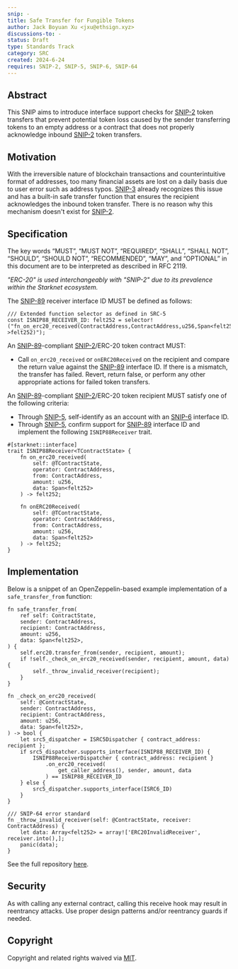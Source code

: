 ```yaml
---
snip: -
title: Safe Transfer for Fungible Tokens
author: Jack Boyuan Xu <jxu@ethsign.xyz>
discussions-to: -
status: Draft
type: Standards Track
category: SRC
created: 2024-6-24
requires: SNIP-2, SNIP-5, SNIP-6, SNIP-64
---
```


## Abstract

This SNIP aims to introduce interface support checks for [SNIP-2](snip-2.md) token transfers that prevent potential token loss caused by the sender transferring tokens to an empty address or a contract that does not properly acknowledge inbound [SNIP-2](snip-2.md) token transfers.

## Motivation

With the irreversible nature of blockchain transactions and counterintuitive format of addresses, too many financial assets are lost on a daily basis due to user error such as address typos. [SNIP-3](snip-3.md) already recognizes this issue and has a built-in safe transfer function that ensures the recipient acknowledges the inbound token transfer. There is no reason why this mechanism doesn't exist for [SNIP-2](snip-2.md).

## Specification

The key words “MUST”, “MUST NOT”, “REQUIRED”, “SHALL”, “SHALL NOT”, “SHOULD”, “SHOULD NOT”, “RECOMMENDED”, “MAY”, and “OPTIONAL” in this document are to be interpreted as described in RFC 2119.

_"ERC-20" is used interchangeably with "SNIP-2" due to its prevalence within the Starknet ecosystem._

The [SNIP-89](SNIP-89.md) receiver interface ID MUST be defined as follows:

```cairo
/// Extended function selector as defined in SRC-5
const ISNIP88_RECEIVER_ID: felt252 = selector!("fn_on_erc20_received(ContractAddress,ContractAddress,u256,Span<felt252>)->felt252)");
```

An [SNIP-89](SNIP-89.md)-compliant [SNIP-2](snip-2.md)/ERC-20 token contract MUST:

- Call `on_erc20_received` or `onERC20Received` on the recipient and compare the return value against the [SNIP-89](SNIP-89.md) interface ID. If there is a mismatch, the transfer has failed. Revert, return false, or perform any other appropriate actions for failed token transfers.

An [SNIP-89](SNIP-89.md)-compliant [SNIP-2](snip-2.md)/ERC-20 token recipient MUST satisfy one of the following criteria:

- Through [SNIP-5](snip-5.md), self-identify as an account with an [SNIP-6](snip-6.md) interface ID.
- Through [SNIP-5](snip-5.md), confirm support for [SNIP-89](SNIP-89.md) interface ID and implement the following `ISNIP88Receiver` trait.

```cairo
#[starknet::interface]
trait ISNIP88Receiver<TContractState> {
    fn on_erc20_received(
        self: @TContractState,
        operator: ContractAddress,
        from: ContractAddress,
        amount: u256,
        data: Span<felt252>
    ) -> felt252;

    fn onERC20Received(
        self: @TContractState,
        operator: ContractAddress,
        from: ContractAddress,
        amount: u256,
        data: Span<felt252>
    ) -> felt252;
}
```

## Implementation

Below is a snippet of an OpenZeppelin-based example implementation of a `safe_transfer_from` function:

```cairo
fn safe_transfer_from(
    ref self: ContractState,
    sender: ContractAddress,
    recipient: ContractAddress,
    amount: u256,
    data: Span<felt252>,
) {
    self.erc20.transfer_from(sender, recipient, amount);
    if !self._check_on_erc20_received(sender, recipient, amount, data) {
        self._throw_invalid_receiver(recipient);
    }
}

fn _check_on_erc20_received(
    self: @ContractState,
    sender: ContractAddress,
    recipient: ContractAddress,
    amount: u256,
    data: Span<felt252>,
) -> bool {
    let src5_dispatcher = ISRC5Dispatcher { contract_address: recipient };
    if src5_dispatcher.supports_interface(ISNIP88_RECEIVER_ID) {
        ISNIP88ReceiverDispatcher { contract_address: recipient }
            .on_erc20_received(
                get_caller_address(), sender, amount, data
            ) == ISNIP88_RECEIVER_ID
    } else {
        src5_dispatcher.supports_interface(ISRC6_ID)
    }
}

/// SNIP-64 error standard
fn _throw_invalid_receiver(self: @ContractState, receiver: ContractAddress) {
    let data: Array<felt252> = array!['ERC20InvalidReceiver', receiver.into(),];
    panic(data);
}
```

See the full repository [here](https://github.com/boyuanx/starknet-erc20-safetransfer).

## Security

As with calling any external contract, calling this receive hook may result in reentrancy attacks. Use proper design patterns and/or reentrancy guards if needed.

## Copyright

Copyright and related rights waived via [MIT](../LICENSE).
